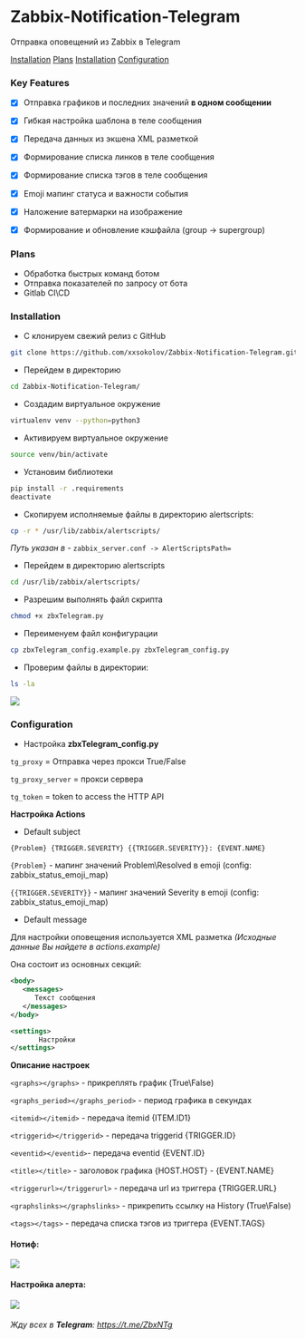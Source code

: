 # Zabbix-Notification-Telegram

Отправка оповещений из Zabbix в  Telegram

[Installation](#Installation)
[Plans](#Plans)
[Installation](#Installation)
[Configuration](#Configuration)

### Key Features
- [x] Отправка графиков и последних значений **в одном сообщении**
- [x] Гибкая настройка шаблона в теле сообщения
- [x] Передача данных из экшена XML разметкой
- [x] Формирование списка линков в теле сообщения
- [x] Формирование списка тэгов в теле сообщения
- [x] Emoji мапинг статуса и важности события
- [x] Наложение ватермарки на изображение
- [x] Формирование и обновление кэшфайла (group -> supergroup)


<a name="Plans"><h3>Plans</h2></a>
- Обработка быстрых команд ботом
- Отправка показателей по запросу от бота
- Gitlab CI\CD

<a name="Installation"><h3>Installation</h2></a>

* С клонируем свежий релиз с GitHub
```bash
git clone https://github.com/xxsokolov/Zabbix-Notification-Telegram.git
```

* Перейдем в директорию
```bash
cd Zabbix-Notification-Telegram/
```

* Создадим виртуальное окружение
```bash
virtualenv venv --python=python3
```

* Активируем виртуальное окружение
```bash
source venv/bin/activate
```

* Установим библиотеки 
```bash
pip install -r .requirements
deactivate
```

* Скопируем исполняемые файлы в директорию alertscripts:

```bash
cp -r * /usr/lib/zabbix/alertscripts/
```
_Путь указан в -_  `zabbix_server.conf -> AlertScriptsPath=`

* Перейдем в директорию alertscripts
```bash
cd /usr/lib/zabbix/alertscripts/
```

* Разрешим выполнять файл скрипта
```bash
chmod +x zbxTelegram.py
```

* Переименуем файл конфигурации
```bash
cp zbxTelegram_config.example.py zbxTelegram_config.py
```

* Проверим файлы в директории:
```bash
ls -la
```
<img src="https://imgur.com/JNKkJCG.png"></img>

 
<a name="Configuration"><h3>Configuration</h2></a>


* Настройка **zbxTelegram_config.py**

`tg_proxy` = Отправка через прокси True/False

`tg_proxy_server` = прокси сервера

`tg_token` = token to access the HTTP API

**Настройка Actions**

* Default subject

`{Problem} {TRIGGER.SEVERITY} {{TRIGGER.SEVERITY}}: {EVENT.NAME}`

`{Problem}` - мапинг значений Problem\Resolved в emoji (config: zabbix_status_emoji_map)

`{{TRIGGER.SEVERITY}}` - мапинг значений Severity в emoji (config: zabbix_status_emoji_map)

* Default message

Для настройки оповещения используется XML разметка _(Исходные данные Вы найдете в actions.example)_

Она состоит из основных секций:

```xml
<body>
   <messages>
      Текст сообщения
   </messages>
</body>
``` 

```xml
<settings> 
       Настройки
</settings>
``` 

**Описание настроек**

`<graphs></graphs>` - прикреплять график (True\False)

`<graphs_period></graphs_period>` - период графика в секундах

`<itemid></itemid>` - передача itemid {ITEM.ID1}

`<triggerid></triggerid>` - передача triggerid {TRIGGER.ID}

`<eventid></eventid>`- передача eventid {EVENT.ID}

`<title></title>` - заголовок графика {HOST.HOST} - {EVENT.NAME}

`<triggerurl></triggerurl>` - передача url из триггера {TRIGGER.URL}

`<graphslinks></graphslinks>` - прикрепить ссылку на History (True\False)

`<tags></tags>` - передача списка тэгов из триггера {EVENT.TAGS}


#### Нотиф:

<img src="https://imgur.com/fQpq77E.png">

#### Настройка алерта:

<img src="https://imgur.com/9ke7VyX.png">

###### Жду всех в **Telegram**: https://t.me/ZbxNTg
